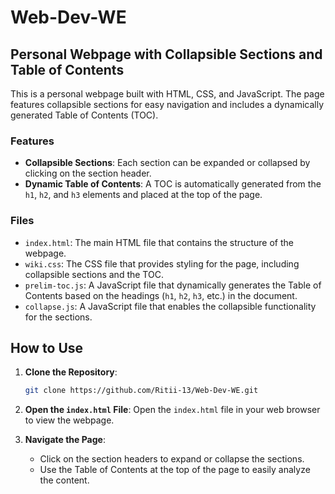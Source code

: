 # Web-Dev-WE

## Personal Webpage with Collapsible Sections and Table of Contents

This is a personal webpage built with HTML, CSS, and JavaScript. The page features collapsible sections for easy navigation and includes a dynamically generated Table of Contents (TOC).

### Features

- **Collapsible Sections**: Each section can be expanded or collapsed by clicking on the section header.
- **Dynamic Table of Contents**: A TOC is automatically generated from the `h1`, `h2`, and `h3` elements and placed at the top of the page.

### Files

- `index.html`: The main HTML file that contains the structure of the webpage.
- `wiki.css`: The CSS file that provides styling for the page, including collapsible sections and the TOC.
- `prelim-toc.js`: A JavaScript file that dynamically generates the Table of Contents based on the headings (`h1`, `h2`, `h3`, etc.) in the document.
- `collapse.js`: A JavaScript file that enables the collapsible functionality for the sections.

## How to Use

1. **Clone the Repository**:
   ```bash
   git clone https://github.com/Ritii-13/Web-Dev-WE.git 
    ```
2. **Open the `index.html` File**:
    Open the `index.html` file in your web browser to view the webpage.

3. **Navigate the Page**:
    - Click on the section headers to expand or collapse the sections.
    - Use the Table of Contents at the top of the page to easily analyze the content.
